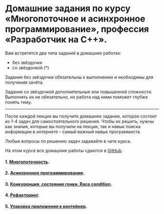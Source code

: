 # Домашние задания по курсу «Многопоточное и асинхронное программирование», профессия «Разработчик на С++».

Вам встретятся два типа заданий в домашних работах:

- без звёздочки
- со звёздочкой (*)

Задания без звёздочки обязательны к выполнению и необходимы для получения зачёта.

Задания со звёздочкой дополнительные или повышенной сложности. Выполнять их не обязательно, но работа над ними поможет глубже понять тему.

-----

После каждой лекции вы получите домашнее задание, которое состоит из 1-4 задач для самостоятельного решения. Чтобы их решить, нужны как знания, которые вы получили на лекции, так и навык поиска информации в интернете – самый важный навык программиста.

Любые вопросы по решению задач задавайте в чате курса.

На этом курсе все домашние работы сдаются в [GitHub](https://github.com/).

#### 1. [Многопоточность](01).
#### 2. [Асинхронное программирование](02).
#### 3. [Конкуренция, состояние гонки. Race condition](03).
#### 4. [Рефакторинг](04).
#### 5. [Упаковка приложения в контейнер](05).
